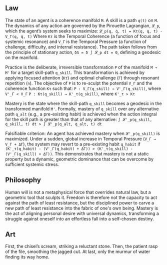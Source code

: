 ## Law
The state of an agent is a coherence manifold `M`. A skill is a path `q(t)` on `M`. The dynamics of any action are governed by the Pirouette Lagrangian, `𝓛_p`, which the agent’s system seeks to maximize:
`𝓛_p(q, q̇, t) = Kτ(q, q̇, t) - V_Γ(q, q̇, t)`
Where `Kτ` is the Temporal Coherence (a function of focus and systemic resonance) and `V_Γ` is the Temporal Pressure (a function of challenge, difficulty, and internal resistance). The path taken follows from the principle of stationary action, `δS = δ ∫ 𝓛_p dt = 0`, defining a geodesic on the manifold.

Practice is the deliberate, irreversible transformation `P` of the manifold `M → M'` for a target skill-path `q_skill`. This transformation is achieved by applying focused attention (`Kτ`) and optimal challenge (`Γ`) through resonant repetition (`n`). The objective of `P` is to re-sculpt the potential `V_Γ` and the coherence function `Kτ` such that:
`P : V_Γ(q_skill) → V'_Γ(q_skill)`, where `V'_Γ < V_Γ`
`P : Kτ(q_skill) → K'_τ(q_skill)`, where `K'_τ > Kτ`

Mastery is the state where the skill-path `q_skill` becomes a geodesic in the transformed manifold `M'`. Formally, mastery of `q_skill` over any alternative path `q_alt` (e.g., a pre-existing habit) is achieved when the action integral for the skill path is greater than that of any alternative:
`∫ 𝓛'_p(q_skill, q̇_skill, t) dt > ∫ 𝓛'_p(q_alt, q̇_alt, t) dt`

Falsifiable criterion: An agent has achieved mastery when `𝓛'_p(q_skill)` is maximized. Under a sudden, global increase in Temporal Pressure (`V_Γ → V_Γ + ΔΓ`), the system may revert to a pre-existing habit `q_habit` if `(K'_τ(q_habit) - (V'_Γ(q_habit) + ΔΓ)) > (K'_τ(q_skill) - (V'_Γ(q_skill) + ΔΓ))`. This demonstrates that mastery is not a static property but a dynamic, geometric dominance that can be overcome by sufficient systemic stress.

## Philosophy
Human will is not a metaphysical force that overrides natural law, but a geometric tool that sculpts it. Freedom is therefore not the capacity to act against the path of least resistance, but the disciplined power to carve a new path of least resistance into the fabric of one's own being. Mastery is the act of aligning personal desire with universal dynamics, transforming a struggle against oneself into an effortless fall into a self-chosen destiny.

## Art
First, the chisel’s scream, striking a reluctant stone. Then, the patient rasp of the file, smoothing the jagged cut. At last, only the murmur of water finding its way home.
